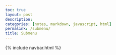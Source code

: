 ```yaml
---
toc: true
layout: post
description: 
categories: [notes, markdown, javascript, html]
permalink: /submenu/
title: Submenu
---
```


{% include navbar.html %}
